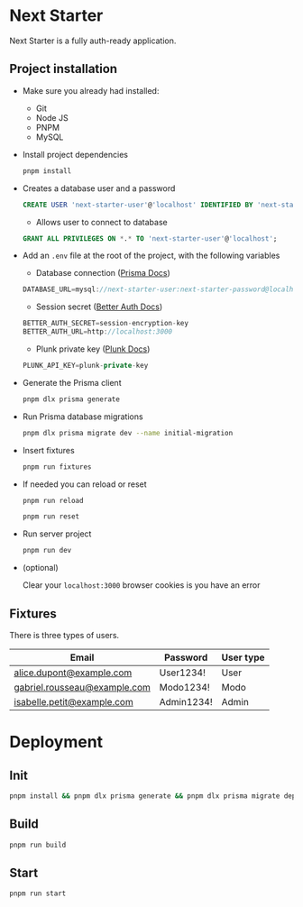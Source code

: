 # Next Starter

Next Starter is a fully auth-ready application.

## Project installation

- Make sure you already had installed:

  - Git
  - Node JS
  - PNPM
  - MySQL

- Install project dependencies

  ```bash
  pnpm install
  ```

- Creates a database user and a password

  ```sql
  CREATE USER 'next-starter-user'@'localhost' IDENTIFIED BY 'next-starter-password';
  ```

  - Allows user to connect to database

  ```sql
  GRANT ALL PRIVILEGES ON *.* TO 'next-starter-user'@'localhost';
  ```

- Add an `.env` file at the root of the project, with the following variables

  - Database connection ([Prisma Docs](https://www.prisma.io/docs/getting-started/setup-prisma/add-to-existing-project/relational-databases/connect-your-database-typescript-mysql))

  ```js
  DATABASE_URL=mysql://next-starter-user:next-starter-password@localhost:3306/next-starter-db
  ```

  - Session secret ([Better Auth Docs](https://www.better-auth.com/docs/installation))

  ```js
  BETTER_AUTH_SECRET=session-encryption-key
  BETTER_AUTH_URL=http://localhost:3000
  ```

  - Plunk private key ([Plunk Docs](https://docs.useplunk.com/getting-started/introduction))

  ```js
  PLUNK_API_KEY=plunk-private-key
  ```

- Generate the Prisma client

  ```bash
  pnpm dlx prisma generate
  ```

- Run Prisma database migrations

  ```bash
  pnpm dlx prisma migrate dev --name initial-migration
  ```

- Insert fixtures

  ```bash
  pnpm run fixtures
  ```

- If needed you can reload or reset

  ```bash
  pnpm run reload
  ```
  
  ```bash
  pnpm run reset
  ```

- Run server project

  ```bash
  pnpm run dev
  ```

- (optional)

  Clear your `localhost:3000` browser cookies is you have an error

## Fixtures

There is three types of users.

| Email                         | Password   | User type |
| ----------------------------- | ---------- | --------- |
| alice.dupont@example.com      | User1234!  | User      |
| gabriel.rousseau@example.com  | Modo1234!  | Modo      |
| isabelle.petit@example.com    | Admin1234! | Admin     |

# Deployment

## Init

```bash
pnpm install && pnpm dlx prisma generate && pnpm dlx prisma migrate deploy && pnpm run reload
```

## Build

```bash
pnpm run build
```

## Start

```bash
pnpm run start
```